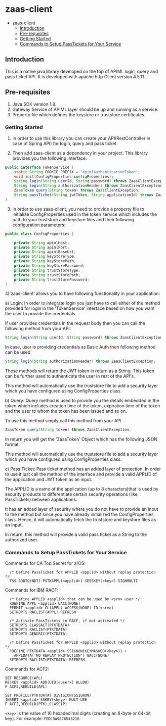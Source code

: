 # zaas-client

- [zaas-client](#zaas-client)
  - [Introduction](#introduction)
  - [Pre-requisites](#pre-requisites)
  - [Getting Started](#getting-started)
  - [Commands to Setup PassTickets for Your Service](#commands-to-setup-passtickets-for-your-service)
  
## Introduction

This is a native java library developed on the top of APIML login, query and pass ticket API. It is developed with apache http Client version 4.5.11.

## Pre-requisites

1) Java SDK version 1.8.
2) Gateway Service of APIML layer should be up and running as a service.
3) Property file which defines the keystore or truststore certificates.

### Getting Started

1) In order to use this library you can create your API(RestController in case of Spring API) for login, query and pass ticket.

2) Then add zaas-client as a dependency in your project. This library provides you the following interface:

```java
public interface TokenService {
    static String COOKIE_PREFIX = "apimlAuthenticationToken";
    void init(ConfigProperties configProperties);
    String login(String userId, String password) throws ZaasClientException;
    String login(String authorizationHeader) throws ZaasClientException;
    ZaasToken query(String token) throws ZaasClientException;
    String passTicket(String jwtToken, String applicationId) throws ZaasClientException;
}
```
3) In order to use zaas-client, you need to provide a property file to initialize ConfigProperties used 
in the token service which includes the path to your truststore and keystore files and their following 
configuration parameters:

```java
public class ConfigProperties {

    private String apimlHost;
    private String apimlPort;
    private String apimlBaseUrl;
    private String keyStoreType;
    private String keyStorePath;
    private String keyStorePassword;
    private String trustStoreType;
    private String trustStorePath;
    private String trustStorePassword;
}
```

4)'zaas-client' allows you to have following functionality in your application:

a) Login:
In order to integrate login you just have to call either of the method provided for login in the 'TokenService' interface
based on how you want the user to provide the credentials.

If user provides credentials in the request body then you can call the following method from your API:
```java
String login(String userId, String password) throws ZaasClientException;
 ``` 
In case, user is providing credentials as Basic Auth then following method can be used:
```java
String login(String authorizationHeader) throws ZaasClientException;
 ```    
These methods will return the JWT token in return as a String. This token can be further used to authenticate the user
in rest of the API's.

This method will automatically use the truststore file to add a security layer which you have configured using ConfigProperties class.

b) Query:
Query method is used to provide you the details embedded in the token which includes creation time of the token, expiration time 
of the token and the user to whom the token has been issued and so on.

To use this method simply call this method from your API.
```java
ZaasToken query(String token) throws ZaasClientException;
 ``` 
In return you will get the 'ZaasToken' Object which has the following JSON format.

This method will automatically use the truststore file to add a security layer which you have configured using ConfigProperties class.

c) Pass Ticket:
Pass ticket method has an added layer of protection. In order to use it just call the method of the interface and provide
a valid APPLID of the application and JWT token as an input.

The APPLID is a name of the application (up to 8 characters)that is used by security products to differentiate 
certain security operations (like PassTickets) between applications.

It has an added layer of security where you do not have to provide an input to the method but since you have already initialized the
ConfigProperties class. Hence, it will automatically fetch the truststore and keystore files as an input.

In return, this method will provide a valid pass ticket as a String to the authorized user.

### Commands to Setup PassTickets for Your Service

Commands for CA Top Secret for z/OS:

```tss
  /* Define PassTicket for APPLID <applid> without replay protection */
  TSS ADDTO(NDT) PSTKAPPL(<applid>) SESSKEY(<key>) SIGNMULTI
```

Commands for IBM RACF:

```racf
  /* Define APPLID <applid> that can be used by <srv> user */
  RDEFINE APPL <applid> UACC(NONE)
  PERMIT <applid> CL(APPL) ACCESS(NONE) ID(<srv>)
  SETROPTS RACLIST(APPL) REFRESH

  /* Activate PassTickets in RACF, if not activated */
  SETROPTS CLASSACT(PTKTDATA)
  SETROPTS RACLIST(PTKTDATA)
  SETROPTS GENERIC(PTKTDATA)

  /* Define PassTicket for APPLID <applid> without replay protection */
  RDEFINE PTKTDATA <applid> SSIGNON(KEYMASKED(<key>)) +
    APPLDATA('NO REPLAY PROTECTION') UACC(NONE)
  SETROPTS RACLIST(PTKTDATA) REFRESH
```

Commands for ACF2:

```acf2
SET RESOURCE(APL)
RECKEY <applid> ADD(UID(<user>) ALLOW)
F ACF2,REBUILD(APL)

SET PROFILE(PTKTDATA) DIVISION(SSIGNON)
INSERT <applid> SSKEY(<key>) MULT-USE
F ACF2,REBUILD(PTK),CLASS(P)
```

`<key>` is the value of 16 hexadecimal digits (creating an 8-byte or 64-bit key). For example: `FEDCBA9876543210`.
